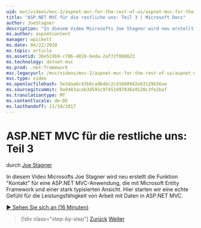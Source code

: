 ```yaml
---
uid: mvc/videos/mvc-2/aspnet-mvc-for-the-rest-of-us/aspnet-mvc-for-the-rest-of-us-part-3
title: "ASP.NET MVC für die restliche uns: Teil 3 | Microsoft Docs"
author: JoeStagner
description: "In diesem Video Microsofts Joe Stagner wird neu erstellt die Funktion 'Kontakt' für eine ASP.NET MVC-Anwendung, die mit Microsoft Entity Framework und \"ty stark\"..."
ms.author: aspnetcontent
manager: wpickett
ms.date: 04/22/2010
ms.topic: article
ms.assetid: 36e519b9-c786-4819-beda-2af72f088623
ms.technology: dotnet-mvc
ms.prod: .net-framework
msc.legacyurl: /mvc/videos/mvc-2/aspnet-mvc-for-the-rest-of-us/aspnet-mvc-for-the-rest-of-us-part-3
msc.type: video
ms.openlocfilehash: 5e3daa6c43b6ca9b4bc2cd1680942e63129b56ae
ms.sourcegitcommit: 9a9483aceb34591c97451997036a9120c3fe2baf
ms.translationtype: MT
ms.contentlocale: de-DE
ms.lasthandoff: 11/10/2017
---
```

<a name="aspnet-mvc-for-the-rest-of-us-part-3"></a>ASP.NET MVC für die restliche uns: Teil 3
====================
durch [Joe Stagner](https://github.com/JoeStagner)

In diesem Video Microsofts Joe Stagner wird neu erstellt die Funktion "Kontakt" für eine ASP.NET MVC-Anwendung, die mit Microsoft Entity Framework und einer stark typisierten Ansicht. Hier starten wir eine echte Gefühl für die Leistungsfähigkeit von Arbeit mit Daten in ASP.NET MVC.

[&#9654; Sehen Sie sich an (16 Minuten)](https://channel9.msdn.com/Blogs/ASP-NET-Site-Videos/aspnet-mvc-for-the-rest-of-us-part-3)

>[!div class="step-by-step"]
[Zurück](aspnet-mvc-for-the-rest-of-us-part-2.md)
[Weiter](aspnet-mvc-for-the-rest-of-us-part-4.md)
